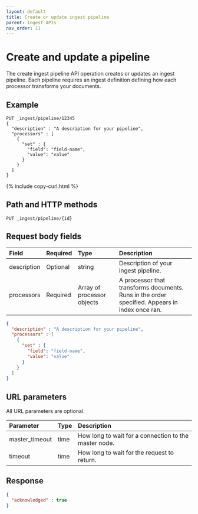 ```yaml
---
layout: default
title: Create or update ingest pipeline
parent: Ingest APIs
nav_order: 11
---
```


# Create and update a pipeline

The create ingest pipeline API operation creates or updates an ingest pipeline. Each pipeline requires an ingest definition defining how each processor transforms your documents. 

## Example

```
PUT _ingest/pipeline/12345
{
  "description" : "A description for your pipeline",
  "processors" : [
    {
      "set" : {
        "field": "field-name",
        "value": "value"
      }
    }
  ]
}
```
{% include copy-curl.html %}

## Path and HTTP methods
```
PUT _ingest/pipeline/{id}
```

## Request body fields

Field | Required | Type | Description
:--- | :--- | :--- | :---
description | Optional | string | Description of your ingest pipeline. 
processors | Required | Array of processor objects | A processor that transforms documents. Runs in the order specified. Appears in index once ran.

```json
{
  "description" : "A description for your pipeline",
  "processors" : [
    {
      "set" : {
        "field": "field-name",
        "value": "value"
      }
    }
  ]
}
```

## URL parameters

All URL parameters are optional.

Parameter | Type | Description
:--- | :--- | :---
master_timeout | time | How long to wait for a connection to the master node.
timeout | time | How long to wait for the request to return. 

## Response

```json
{
  "acknowledged" : true
}
```







